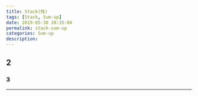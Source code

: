 ```yaml
---
title: Stack(栈)
tags: [Stack, Sum-up]
date: 2019-05-30 20:35:04
permalink: stack-sum-up
categories: Sum-up
description:
---
```

<p class="description"></p>


<!-- more -->

## 2 

### 3

<hr />